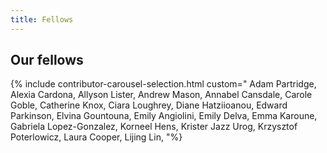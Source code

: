 ```yaml
---
title: Fellows
---
```


## Our fellows

{% include contributor-carousel-selection.html custom=" Adam Partridge, Alexia Cardona, Allyson Lister, Andrew Mason, Annabel Cansdale, Carole Goble, Catherine Knox, Ciara Loughrey, Diane Hatziioanou, Edward Parkinson, Elvina Gountouna, Emily Angiolini, Emily Delva, Emma Karoune, Gabriela Lopez-Gonzalez, Korneel Hens, Krister Jazz Urog, Krzysztof Poterlowicz, Laura Cooper, Lijing Lin, "%}
